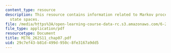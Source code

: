```yaml
---
content_type: resource
description: This resource contains information related to Markov processes with countable
  state spaces.
file: /media/https%3A/open-learning-course-data-rc.s3.amazonaws.com/6-262-discrete-stochastic-processes-spring-2011/29c7ef43b81d499d950c8fe3167a9dd5_MIT6_262S11_chap07.pdf
file_type: application/pdf
resourcetype: Document
title: MIT6_262S11_chap07.pdf
uid: 29c7ef43-b81d-499d-950c-8fe3167a9dd5
---
```

